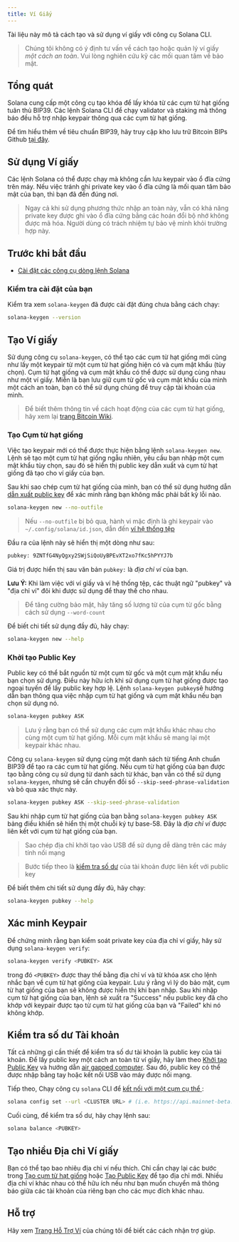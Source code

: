 ```yaml
---
title: Ví Giấy
---
```


Tài liệu này mô tả cách tạo và sử dụng ví giấy với công cụ Solana CLI.

> Chúng tôi không có ý định tư vấn về cách tạo hoặc quản lý ví giấy _một cách an toàn_. Vui lòng nghiên cứu kỹ các mối quan tâm về bảo mật.

## Tổng quát

Solana cung cấp một công cụ tạo khóa để lấy khóa từ các cụm từ hạt giống tuân thủ BIP39. Các lệnh Solana CLI để chạy validator và staking mã thông báo đều hỗ trợ nhập keypair thông qua các cụm từ hạt giống.

Để tìm hiểu thêm về tiêu chuẩn BIP39, hãy truy cập kho lưu trữ Bitcoin BIPs Github [tại đây](https://github.com/bitcoin/bips/blob/master/bip-0039.mediawiki).

## Sử dụng Ví giấy

Các lệnh Solana có thể được chạy mà không cần lưu keypair vào ổ đĩa cứng trên máy. Nếu việc tránh ghi private key vào ổ đĩa cứng là mối quan tâm bảo mật của bạn, thì bạn đã đến đúng nơi.

> Ngay cả khi sử dụng phương thức nhập an toàn này, vẫn có khả năng private key được ghi vào ổ đĩa cứng bằng các hoán đổi bộ nhớ không được mã hóa. Người dùng có trách nhiệm tự bảo vệ mình khỏi trường hợp này.

## Trước khi bắt đầu

- [Cài đặt các công cụ dòng lệnh Solana](../cli/install-solana-cli-tools.md)

### Kiểm tra cài đặt của bạn

Kiểm tra xem `solana-keygen` đã được cài đặt đúng chưa bằng cách chạy:

```bash
solana-keygen --version
```

## Tạo Ví giấy

Sử dụng công cụ `solana-keygen`, có thể tạo các cụm từ hạt giống mới cũng như lấy một keypair từ một cụm từ hạt giống hiện có và cụm mật khẩu (tùy chọn). Cụm từ hạt giống và cụm mật khẩu có thể được sử dụng cùng nhau như một ví giấy. Miễn là bạn lưu giữ cụm từ gốc và cụm mật khẩu của mình một cách an toàn, bạn có thể sử dụng chúng để truy cập tài khoản của mình.

> Để biết thêm thông tin về cách hoạt động của các cụm từ hạt giống, hãy xem lại [trang Bitcoin Wiki](https://en.bitcoin.it/wiki/Seed_phrase).

### Tạo Cụm từ hạt giống

Việc tạo keypair mới có thể được thực hiện bằng lệnh `solana-keygen new`. Lệnh sẽ tạo một cụm từ hạt giống ngẫu nhiên, yêu cầu bạn nhập một cụm mật khẩu tùy chọn, sau đó sẽ hiển thị public key dẫn xuất và cụm từ hạt giống đã tạo cho ví giấy của bạn.

Sau khi sao chép cụm từ hạt giống của mình, bạn có thể sử dụng hướng dẫn [dẫn xuất public key](#public-key-derivation) để xác minh rằng bạn không mắc phải bất kỳ lỗi nào.

```bash
solana-keygen new --no-outfile
```

> Nếu `--no-outfile` bị bỏ qua, hành vi mặc định là ghi keypair vào `~/.config/solana/id.json`, dẫn đến [ví hệ thống tệp](file-system-wallet.md)

Đầu ra của lệnh này sẽ hiển thị một dòng như sau:

```bash
pubkey: 9ZNTfG4NyQgxy2SWjSiQoUyBPEvXT2xo7fKc5hPYYJ7b
```

Giá trị được hiển thị sau văn bản `pubkey:` là _địa chỉ ví_ của bạn.

**Lưu Ý:** Khi làm việc với ví giấy và ví hệ thống tệp, các thuật ngữ "pubkey" và "địa chỉ ví" đôi khi được sử dụng để thay thế cho nhau.

> Để tăng cường bảo mật, hãy tăng số lượng từ của cụm từ gốc bằng cách sử dụng `--word-count`

Để biết chi tiết sử dụng đầy đủ, hãy chạy:

```bash
solana-keygen new --help
```

### Khởi tạo Public Key

Public key có thể bắt nguồn từ một cụm từ gốc và một cụm mật khẩu nếu bạn chọn sử dụng. Điều này hữu ích khi sử dụng cụm từ hạt giống được tạo ngoại tuyến để lấy public key hợp lệ. Lệnh `solana-keygen pubkey`sẽ hướng dẫn bạn thông qua việc nhập cụm từ hạt giống và cụm mật khẩu nếu bạn chọn sử dụng nó.

```bash
solana-keygen pubkey ASK
```

> Lưu ý rằng bạn có thể sử dụng các cụm mật khẩu khác nhau cho cùng một cụm từ hạt giống. Mỗi cụm mật khẩu sẽ mang lại một keypair khác nhau.

Công cụ `solana-keygen` sử dụng cùng một danh sách từ tiếng Anh chuẩn BIP39 để tạo ra các cụm từ hạt giống. Nếu cụm từ hạt giống của bạn được tạo bằng công cụ sử dụng từ danh sách từ khác, bạn vẫn có thể sử dụng `solana-keygen`, nhưng sẽ cần chuyển đối số `--skip-seed-phrase-validation` và bỏ qua xác thực này.

```bash
solana-keygen pubkey ASK --skip-seed-phrase-validation
```

Sau khi nhập cụm từ hạt giống của bạn bằng `solana-keygen pubkey ASK` bảng điều khiển sẽ hiển thị một chuỗi ký tự base-58. Đây là _địa chỉ ví_ được liên kết với cụm từ hạt giống của bạn.

> Sao chép địa chỉ khởi tạo vào USB để sử dụng dễ dàng trên các máy tính nối mạng

> Bước tiếp theo là [kiểm tra số dư](#checking-account-balance) của tài khoản được liên kết với public key

Để biết thêm chi tiết sử dụng đầy đủ, hãy chạy:

```bash
solana-keygen pubkey --help
```

## Xác minh Keypair

Để chứng minh rằng bạn kiểm soát private key của địa chỉ ví giấy, hãy sử dụng `solana-keygen verify`:

```bash
solana-keygen verify <PUBKEY> ASK
```

trong đó `<PUBKEY>` được thay thế bằng địa chỉ ví và từ khóa `ASK` cho lệnh nhắc bạn về cụm từ hạt giống của keypair. Lưu ý rằng vì lý do bảo mật, cụm từ hạt giống của bạn sẽ không được hiển thị khi bạn nhập. Sau khi nhập cụm từ hạt giống của bạn, lệnh sẽ xuất ra "Success" nếu public key đã cho khớp với keypair được tạo từ cụm từ hạt giống của bạn và "Failed" khi nó không khớp.

## Kiểm tra số dư Tài khoản

Tất cả những gì cần thiết để kiểm tra số dư tài khoản là public key của tài khoản. Để lấy public key một cách an toàn từ ví giấy, hãy làm theo [Khởi tạo Public Key](#public-key-derivation) và hướng dẫn [air gapped computer](https://en.wikipedia.org/wiki/Air_gap_(networking)). Sau đó, public key có thể được nhập bằng tay hoặc kết nối USB vào máy được nối mạng.

Tiếp theo, Chạy công cụ `solana` CLI để [kết nối với một cụm cụ thể ](../cli/choose-a-cluster.md):

```bash
solana config set --url <CLUSTER URL> # (i.e. https://api.mainnet-beta.solana.com)
```

Cuối cùng, để kiểm tra số dư, hãy chạy lệnh sau:

```bash
solana balance <PUBKEY>
```

## Tạo nhiều Địa chỉ Ví giấy

Bạn có thể tạo bao nhiêu địa chỉ ví nếu thích. Chỉ cần chạy lại các bước trong [Tạo cụm từ hạt giống](#seed-phrase-generation) hoặc [Tạo Public Key](#public-key-derivation) để tạo địa chỉ mới. Nhiều địa chỉ ví khác nhau có thể hữu ích nếu như bạn muốn chuyển mã thông báo giữa các tài khoản của riêng bạn cho các mục đích khác nhau.

## Hỗ trợ

Hãy xem [Trang Hỗ Trợ Ví](support.md) của chúng tôi để biết các cách nhận trợ giúp.
